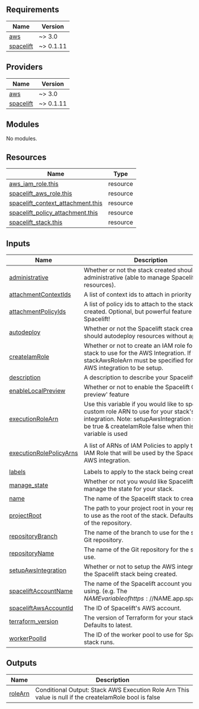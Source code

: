 <!-- BEGIN_TF_DOCS -->
## Requirements

| Name | Version |
|------|---------|
| <a name="requirement_aws"></a> [aws](#requirement\_aws) | ~> 3.0 |
| <a name="requirement_spacelift"></a> [spacelift](#requirement\_spacelift) | ~> 0.1.11 |

## Providers

| Name | Version |
|------|---------|
| <a name="provider_aws"></a> [aws](#provider\_aws) | ~> 3.0 |
| <a name="provider_spacelift"></a> [spacelift](#provider\_spacelift) | ~> 0.1.11 |

## Modules

No modules.

## Resources

| Name | Type |
|------|------|
| [aws_iam_role.this](https://registry.terraform.io/providers/hashicorp/aws/latest/docs/resources/iam_role) | resource |
| [spacelift_aws_role.this](https://registry.terraform.io/providers/spacelift-io/spacelift/latest/docs/resources/aws_role) | resource |
| [spacelift_context_attachment.this](https://registry.terraform.io/providers/spacelift-io/spacelift/latest/docs/resources/context_attachment) | resource |
| [spacelift_policy_attachment.this](https://registry.terraform.io/providers/spacelift-io/spacelift/latest/docs/resources/policy_attachment) | resource |
| [spacelift_stack.this](https://registry.terraform.io/providers/spacelift-io/spacelift/latest/docs/resources/stack) | resource |

## Inputs

| Name | Description | Type | Default | Required |
|------|-------------|------|---------|:--------:|
| <a name="input_administrative"></a> [administrative](#input\_administrative) | Whether or not the stack created should be administrative (able to manage Spacelift resources). | `bool` | `false` | no |
| <a name="input_attachmentContextIds"></a> [attachmentContextIds](#input\_attachmentContextIds) | A list of context ids to attach in priority order. | `list(string)` | `[]` | no |
| <a name="input_attachmentPolicyIds"></a> [attachmentPolicyIds](#input\_attachmentPolicyIds) | A list of policy ids to attach to the stack being created. Optional, but powerful feature of Spacelift! | `list(string)` | `[]` | no |
| <a name="input_autodeploy"></a> [autodeploy](#input\_autodeploy) | Whether or not the Spacelift stack created should autodeploy resources without approval. | `bool` | `false` | no |
| <a name="input_createIamRole"></a> [createIamRole](#input\_createIamRole) | Whether or not to create an IAM role for the stack to use for the AWS Integration. If false, stackAwsRoleArn must be specified for the AWS integration to be setup. | `bool` | `true` | no |
| <a name="input_description"></a> [description](#input\_description) | A description to describe your Spacelift stack. | `string` | n/a | yes |
| <a name="input_enableLocalPreview"></a> [enableLocalPreview](#input\_enableLocalPreview) | Whether or not to enable the Spacelift CLI 'local preview' feature | `bool` | `false` | no |
| <a name="input_executionRoleArn"></a> [executionRoleArn](#input\_executionRoleArn) | Use this variable if you would like to specify a custom role ARN to use for your stack's AWS integration. Note: setupAwsIntegration should be true & createIamRole false when this variable is used | `string` | `""` | no |
| <a name="input_executionRolePolicyArns"></a> [executionRolePolicyArns](#input\_executionRolePolicyArns) | A list of ARNs of IAM Policies to apply to the IAM Role that will be used by the Spacelift stack AWS integration. | `list(string)` | <pre>[<br>  "arn:aws:iam::aws:policy/PowerUserAccess"<br>]</pre> | no |
| <a name="input_labels"></a> [labels](#input\_labels) | Labels to apply to the stack being created. | `list(string)` | `[]` | no |
| <a name="input_manage_state"></a> [manage\_state](#input\_manage\_state) | Whether or not you would like Spacelift to manage the state for your stack. | `bool` | `true` | no |
| <a name="input_name"></a> [name](#input\_name) | The name of the Spacelift stack to create. | `string` | n/a | yes |
| <a name="input_projectRoot"></a> [projectRoot](#input\_projectRoot) | The path to your project root in your repository to use as the root of the stack. Defaults to root of the repository. | `string` | `""` | no |
| <a name="input_repositoryBranch"></a> [repositoryBranch](#input\_repositoryBranch) | The name of the branch to use for the specified Git repository. | `string` | n/a | yes |
| <a name="input_repositoryName"></a> [repositoryName](#input\_repositoryName) | The name of the Git repository for the stack to use. | `string` | n/a | yes |
| <a name="input_setupAwsIntegration"></a> [setupAwsIntegration](#input\_setupAwsIntegration) | Whether or not to setup the AWS integration for the Spacelift stack being created. | `bool` | `true` | no |
| <a name="input_spaceliftAccountName"></a> [spaceliftAccountName](#input\_spaceliftAccountName) | The name of the Spacelift account you are using. (e.g. The $NAME variable of https://$NAME.app.spacelift.io) | `string` | n/a | yes |
| <a name="input_spaceliftAwsAccountId"></a> [spaceliftAwsAccountId](#input\_spaceliftAwsAccountId) | The ID of Spacelift's AWS account. | `string` | `"324880187172"` | no |
| <a name="input_terraform_version"></a> [terraform\_version](#input\_terraform\_version) | The version of Terraform for your stack to use. Defaults to latest. | `string` | `""` | no |
| <a name="input_workerPoolId"></a> [workerPoolId](#input\_workerPoolId) | The ID of the worker pool to use for Spacelift stack runs. | `string` | `""` | no |

## Outputs

| Name | Description |
|------|-------------|
| <a name="output_roleArn"></a> [roleArn](#output\_roleArn) | Conditional Output: Stack AWS Execution Role Arn This value is null if the createIamRole bool is false |
<!-- END_TF_DOCS -->
